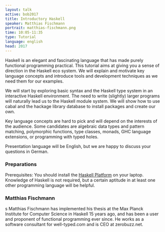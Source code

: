 ```yaml
---
layout: talk
active: bob2017
title: Introductory Haskell
speaker: Matthias Fischmann
portrait: matthias-fischmann.png
time: 10:05-11:35
type: Tutorial
language: english
head: 2017
---
```


Haskell is an elegant and fascinating language that has made purely
functional programming practical. This tutorial aims at giving you a
sense of direction in the Haskell eco system. We will explain and
motivate key language concepts and introduce tools and development
techniques as we need them for our examples.

We will start by exploring basic syntax and the Haskell type system in
an interactive Haskell environment. The need to write (slightly)
larger programs will naturally lead us to the Haskell module
system. We will show how to use cabal and the hackage library database
to install packages and create our own.

Key language concepts are hard to pick and will depend on the
interests of the audience. Some candidates are algebraic data types
and pattern matching, polymorphic functions, type classes, monads, GHC
language extensions, or programming with typed holes.

Presentation language will be English, but we are happy to discuss
your questions in German.

### Preparations

Prerequisites: You should install the [Haskell
Platform](https://www.haskell.org/platform/) on your laptop.
Knowledge of Haskell is not required, but a certain aptitude in at
least one other programming language will be helpful.

### Matthias Fischmann
s
Matthias Fischmann has implemented his thesis at the Max Planck
Institute for Computer Science in Haskell 15 years ago, and has been a
user and proponent of functional programming ever since.  He works as
a software consultant for well-typed.com and is CEO at zerobuzz.net.
